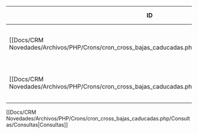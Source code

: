 | ID<br>                                                                                          | Tipo   | Archivo Origen                                                                                                          | Modulo Funcional            | Base de Datos    | Tablas Afectadas | Joins | Objetivo                                                 | Impacto | Observacion |
| ----------------------------------------------------------------------------------------------- | ------ | ----------------------------------------------------------------------------------------------------------------------- | --------------------------- | ---------------- | ---------------- | ----- | -------------------------------------------------------- | ------- | ----------- |
| [[Docs/CRM Novedades/Archivos/PHP/Crons/cron_cross_bajas_caducadas.php/Consultas/SELECT/Q001\|Q001]] | SELECT | [[Docs/CRM Novedades/Archivos/PHP/Crons/cron_cross_bajas_caducadas.php/Consultas/Consultas\|cron_cross_bajas_caducadas.php]] | Baja automática Cross30     | gyssrl_novedades | sw_operaciones   | -     | Obtener operaciones caducadas del canal 29 (Cross30)     | Lectura |             |
| [[Docs/CRM Novedades/Archivos/PHP/Crons/cron_cross_bajas_caducadas.php/Consultas/SELECT/Q002\|Q002]] | SELECT | [[Docs/CRM Novedades/Archivos/PHP/Crons/cron_cross_bajas_caducadas.php/Consultas/Consultas\|cron_cross_bajas_caducadas.php]] | Baja automática Autogestión | gyssrl_novedades | sw_operaciones   | -     | Obtener operaciones caducadas del canal 61 (Autogestión) | Lectura |             |

[[Docs/CRM Novedades/Archivos/PHP/Crons/cron_cross_bajas_caducadas.php/Consultas/Consultas|Consultas]]
